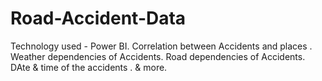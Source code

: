 # Road-Accident-Data
Technology used - Power BI. 
Correlation between Accidents and places .
Weather dependencies of Accidents.
Road dependencies of Accidents.
DAte & time  of the accidents .
& more.
